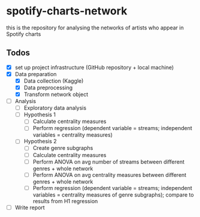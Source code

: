 # spotify-charts-network
this is the repository for analysing the networks of artists who appear in Spotify charts

## Todos
- [x] set up project infrastructure (GitHub repository + local machine)
- [x] Data preparation
  - [x] Data collection (Kaggle)
  - [x] Data preprocessing
  - [x] Transform network object
- [ ] Analysis
  - [ ] Exploratory data analysis
  - [ ] Hypothesis 1
    - [ ] Calculate centrality measures
    - [ ] Perform regression (dependent variable = streams; independent variables = centrality measures)
  - [ ] Hypothesis 2
    - [ ] Create genre subgraphs
    - [ ] Calculate centrality measures
    - [ ] Perform ANOVA on avg number of streams between different genres + whole network
    - [ ] Perform ANOVA on avg centrality measures between different genres + whole network
    - [ ] Perform regression (dependent variable = streams; independent variables = centrality measures of genre subgraphs); compare to results from H1 regression
- [ ] Write report

